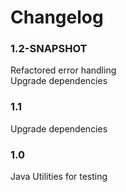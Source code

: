 # Changelog

### 1.2-SNAPSHOT
Refactored error handling    
Upgrade dependencies  

### 1.1
Upgrade dependencies  

### 1.0
Java Utilities for testing